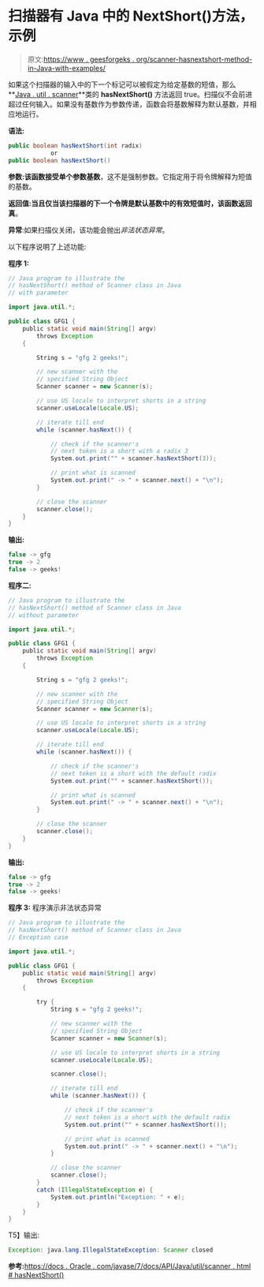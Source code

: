 # 扫描器有 Java 中的 NextShort()方法，示例

> 原文:[https://www . geesforgeks . org/scanner-hasnextshort-method-in-Java-with-examples/](https://www.geeksforgeeks.org/scanner-hasnextshort-method-in-java-with-examples/)

如果这个扫描器的输入中的下一个标记可以被假定为给定基数的短值，那么**[Java . util . scanner](https://www.geeksforgeeks.org/scanner-class-in-java/)**类的 **hasNextShort()** 方法返回 true。扫描仪不会前进超过任何输入。如果没有基数作为参数传递，函数会将基数解释为默认基数，并相应地运行。

**语法:**

```java
public boolean hasNextShort(int radix)
            or
public boolean hasNextShort()
```

**参数:**该函数接受单个参数**基数**，这不是强制参数。它指定用于将令牌解释为短值的基数。

**返回值:**当且仅当该扫描器的下一个令牌是默认基数中的有效短值时，该函数返回**真**。

**异常**:如果扫描仪关闭，该功能会抛出*非法状态异常*。

以下程序说明了上述功能:

**程序 1:**

```java
// Java program to illustrate the
// hasNextShort() method of Scanner class in Java
// with parameter

import java.util.*;

public class GFG1 {
    public static void main(String[] argv)
        throws Exception
    {

        String s = "gfg 2 geeks!";

        // new scanner with the
        // specified String Object
        Scanner scanner = new Scanner(s);

        // use US locale to interpret shorts in a string
        scanner.useLocale(Locale.US);

        // iterate till end
        while (scanner.hasNext()) {

            // check if the scanner's
            // next token is a short with a radix 3
            System.out.print("" + scanner.hasNextShort(3));

            // print what is scanned
            System.out.print(" -> " + scanner.next() + "\n");
        }

        // close the scanner
        scanner.close();
    }
}
```

**输出:**

```java
false -> gfg
true -> 2
false -> geeks!

```

**程序二:**

```java
// Java program to illustrate the
// hasNextShort() method of Scanner class in Java
// without parameter

import java.util.*;

public class GFG1 {
    public static void main(String[] argv)
        throws Exception
    {

        String s = "gfg 2 geeks!";

        // new scanner with the
        // specified String Object
        Scanner scanner = new Scanner(s);

        // use US locale to interpret shorts in a string
        scanner.useLocale(Locale.US);

        // iterate till end
        while (scanner.hasNext()) {

            // check if the scanner's
            // next token is a short with the default radix
            System.out.print("" + scanner.hasNextShort());

            // print what is scanned
            System.out.print(" -> " + scanner.next() + "\n");
        }

        // close the scanner
        scanner.close();
    }
}
```

**输出:**

```java
false -> gfg
true -> 2
false -> geeks!

```

**程序 3:** 程序演示非法状态异常

```java
// Java program to illustrate the
// hasNextShort() method of Scanner class in Java
// Exception case

import java.util.*;

public class GFG1 {
    public static void main(String[] argv)
        throws Exception
    {

        try {
            String s = "gfg 2 geeks!";

            // new scanner with the
            // specified String Object
            Scanner scanner = new Scanner(s);

            // use US locale to interpret shorts in a string
            scanner.useLocale(Locale.US);

            scanner.close();

            // iterate till end
            while (scanner.hasNext()) {

                // check if the scanner's
                // next token is a short with the default radix
                System.out.print("" + scanner.hasNextShort());

                // print what is scanned
                System.out.print(" -> " + scanner.next() + "\n");
            }

            // close the scanner
            scanner.close();
        }
        catch (IllegalStateException e) {
            System.out.println("Exception: " + e);
        }
    }
}
```

T5】输出:

```java
Exception: java.lang.IllegalStateException: Scanner closed

```

**参考:**[https://docs . Oracle . com/javase/7/docs/API/Java/util/scanner . html # hasNextShort()](https://docs.oracle.com/javase/7/docs/api/java/util/Scanner.html#hasNextShort())